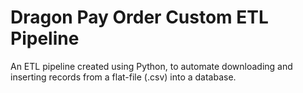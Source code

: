 # Dragon Pay Order Custom ETL Pipeline
An ETL pipeline created using Python, to automate downloading and inserting records from a flat-file (.csv) into a database.
